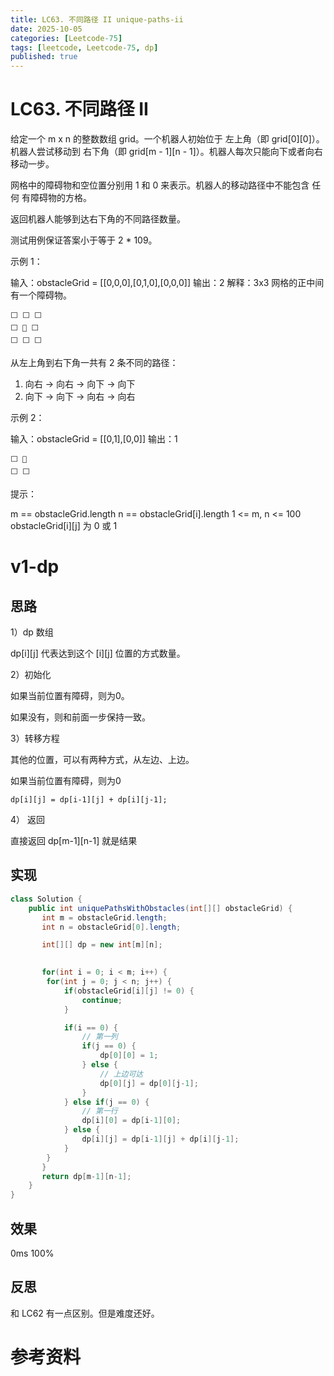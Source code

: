 ```yaml
---
title: LC63. 不同路径 II unique-paths-ii
date: 2025-10-05
categories: [Leetcode-75]
tags: [leetcode, Leetcode-75, dp]
published: true
---
```


# LC63. 不同路径 II

给定一个 m x n 的整数数组 grid。一个机器人初始位于 左上角（即 grid[0][0]）。机器人尝试移动到 右下角（即 grid[m - 1][n - 1]）。机器人每次只能向下或者向右移动一步。

网格中的障碍物和空位置分别用 1 和 0 来表示。机器人的移动路径中不能包含 任何 有障碍物的方格。

返回机器人能够到达右下角的不同路径数量。

测试用例保证答案小于等于 2 * 109。

 
示例 1：

输入：obstacleGrid = [[0,0,0],[0,1,0],[0,0,0]]
输出：2
解释：3x3 网格的正中间有一个障碍物。

```
⬜ ⬜ ⬜
⬜ 🚫 ⬜
⬜ ⬜ ⬜
```

从左上角到右下角一共有 2 条不同的路径：
1. 向右 -> 向右 -> 向下 -> 向下
2. 向下 -> 向下 -> 向右 -> 向右


示例 2：


输入：obstacleGrid = [[0,1],[0,0]]
输出：1

```
⬜ 🚫
⬜ ⬜
``` 

提示：

m == obstacleGrid.length
n == obstacleGrid[i].length
1 <= m, n <= 100
obstacleGrid[i][j] 为 0 或 1

# v1-dp

## 思路

1）dp 数组

dp[i][j] 代表达到这个 [i][j] 位置的方式数量。


2）初始化

如果当前位置有障碍，则为0。

如果没有，则和前面一步保持一致。

3）转移方程

其他的位置，可以有两种方式，从左边、上边。

如果当前位置有障碍，则为0

```
dp[i][j] = dp[i-1][j] + dp[i][j-1];
```

4） 返回

直接返回 dp[m-1][n-1] 就是结果

## 实现

```java
class Solution {
    public int uniquePathsWithObstacles(int[][] obstacleGrid) {
       int m = obstacleGrid.length;
       int n = obstacleGrid[0].length;

       int[][] dp = new int[m][n];

       
       for(int i = 0; i < m; i++) {
        for(int j = 0; j < n; j++) {
            if(obstacleGrid[i][j] != 0) {
                continue;
            }

            if(i == 0) {
                // 第一列   
                if(j == 0) {
                    dp[0][0] = 1;
                } else {
                    // 上边可达
                    dp[0][j] = dp[0][j-1];
                }
            } else if(j == 0) {
                // 第一行
                dp[i][0] = dp[i-1][0];
            } else {
                dp[i][j] = dp[i-1][j] + dp[i][j-1];
            }
        }  
       } 
       return dp[m-1][n-1]; 
    }
}
```

## 效果

0ms 100%

## 反思

和 LC62 有一点区别。但是难度还好。

# 参考资料
